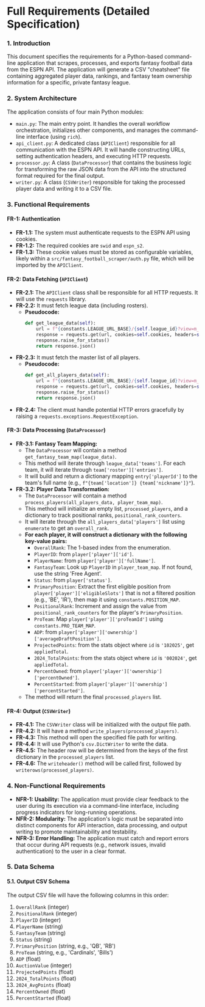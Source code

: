 # Full Requirements (Detailed Specification)

### 1. Introduction

This document specifies the requirements for a Python-based command-line application that scrapes, processes, and exports fantasy football data from the ESPN API. The application will generate a CSV "cheatsheet" file containing aggregated player data, rankings, and fantasy team ownership information for a specific, private fantasy league.

### 2. System Architecture

The application consists of four main Python modules:
*   `main.py`: The main entry point. It handles the overall workflow orchestration, initializes other components, and manages the command-line interface (using `rich`).
*   `api_client.py`: A dedicated class (`APIClient`) responsible for all communication with the ESPN API. It will handle constructing URLs, setting authentication headers, and executing HTTP requests.
*   `processor.py`: A class (`DataProcessor`) that contains the business logic for transforming the raw JSON data from the API into the structured format required for the final output.
*   `writer.py`: A class (`CSVWriter`) responsible for taking the processed player data and writing it to a CSV file.

### 3. Functional Requirements

#### FR-1: Authentication
*   **FR-1.1:** The system must authenticate requests to the ESPN API using cookies.
*   **FR-1.2:** The required cookies are `swid` and `espn_s2`.
*   **FR-1.3:** These cookie values must be stored as configurable variables, likely within a `src/fantasy_football_scraper/auth.py` file, which will be imported by the `APIClient`.

#### FR-2: Data Fetching (`APIClient`)
*   **FR-2.1:** The `APIClient` class shall be responsible for all HTTP requests. It will use the `requests` library.
*   **FR-2.2:** It must fetch league data (including rosters).
    *   **Pseudocode:**
        ```python
        def get_league_data(self):
            url = f"{constants.LEAGUE_URL_BASE}/{self.league_id}?view=m_league_seasons&view=m_roster"
            response = requests.get(url, cookies=self.cookies, headers=self.headers)
            response.raise_for_status()
            return response.json()
        ```
*   **FR-2.3:** It must fetch the master list of all players.
    *   **Pseudocode:**
        ```python
        def get_all_players_data(self):
            url = f"{constants.LEAGUE_URL_BASE}/{self.league_id}?view=m_player_info&scoringPeriodId=0"
            response = requests.get(url, cookies=self.cookies, headers=self.headers)
            response.raise_for_status()
            return response.json()
        ```
*   **FR-2.4:** The client must handle potential HTTP errors gracefully by raising a `requests.exceptions.RequestException`.

#### FR-3: Data Processing (`DataProcessor`)
*   **FR-3.1: Fantasy Team Mapping:**
    *   The `DataProcessor` will contain a method `get_fantasy_team_map(league_data)`.
    *   This method will iterate through `league_data['teams']`. For each team, it will iterate through `team['roster']['entries']`.
    *   It will build and return a dictionary mapping `entry['playerId']` to the team's full name (e.g., `f"{team['location']} {team['nickname']}"`).
*   **FR-3.2: Player Data Transformation:**
    *   The `DataProcessor` will contain a method `process_players(all_players_data, player_team_map)`.
    *   This method will initialize an empty list, `processed_players`, and a dictionary to track positional ranks, `positional_rank_counters`.
    *   It will iterate through the `all_players_data['players']` list using `enumerate` to get an `overall_rank`.
    *   **For each player, it will construct a dictionary with the following key-value pairs:**
        *   `OverallRank`: The 1-based index from the enumeration.
        *   `PlayerID`: from `player['player']['id']`.
        *   `PlayerName`: from `player['player']['fullName']`.
        *   `FantasyTeam`: Look up `PlayerID` in `player_team_map`. If not found, use the string 'Free Agent'.
        *   `Status`: from `player['status']`.
        *   `PrimaryPosition`: Extract the first eligible position from `player['player']['eligibleSlots']` that is not a filtered position (e.g., 'BE', 'IR'), then map it using `constants.POSITION_MAP`.
        *   `PositionalRank`: Increment and assign the value from `positional_rank_counters` for the player's `PrimaryPosition`.
        *   `ProTeam`: Map `player['player']['proTeamId']` using `constants.PRO_TEAM_MAP`.
        *   `ADP`: from `player['player']['ownership']['averageDraftPosition']`.
        *   `ProjectedPoints`: from the stats object where `id` is `'102025'`, get `appliedTotal`.
        *   `2024_TotalPoints`: from the stats object where `id` is `'002024'`, get `appliedTotal`.
        *   `PercentOwned`: from `player['player']['ownership']['percentOwned']`.
        *   `PercentStarted`: from `player['player']['ownership']['percentStarted']`.
    *   The method will return the final `processed_players` list.

#### FR-4: Output (`CSVWriter`)
*   **FR-4.1:** The `CSVWriter` class will be initialized with the output file path.
*   **FR-4.2:** It will have a method `write_players(processed_players)`.
*   **FR-4.3:** This method will open the specified file path for writing.
*   **FR-4.4:** It will use Python's `csv.DictWriter` to write the data.
*   **FR-4.5:** The header row will be determined from the keys of the first dictionary in the `processed_players` list.
*   **FR-4.6:** The `writeheader()` method will be called first, followed by `writerows(processed_players)`.

### 4. Non-Functional Requirements
*   **NFR-1: Usability:** The application must provide clear feedback to the user during its execution via a command-line interface, including progress indicators for long-running operations.
*   **NFR-2: Modularity:** The application's logic must be separated into distinct components for API interaction, data processing, and output writing to promote maintainability and testability.
*   **NFR-3: Error Handling:** The application must catch and report errors that occur during API requests (e.g., network issues, invalid authentication) to the user in a clear format.

### 5. Data Schema
#### 5.1. Output CSV Schema
The output CSV file will have the following columns in this order:
1.  `OverallRank` (integer)
2.  `PositionalRank` (integer)
3.  `PlayerID` (integer)
4.  `PlayerName` (string)
5.  `FantasyTeam` (string)
6.  `Status` (string)
7.  `PrimaryPosition` (string, e.g., 'QB', 'RB')
8.  `ProTeam` (string, e.g., 'Cardinals', 'Bills')
9.  `ADP` (float)
10. `AuctionValue` (integer)
11. `ProjectedPoints` (float)
12. `2024_TotalPoints` (float)
13. `2024_AvgPoints` (float)
14. `PercentOwned` (float)
15. `PercentStarted` (float)
